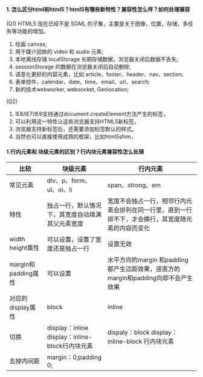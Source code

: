 #### 1.  怎么区分html和html5？html5有哪些新特性？兼容性怎么样？如何处理兼容
(Q1)
HTML5 现在已经不是 SGML 的子集，主要是关于图像，位置，存储，多任务等功能的增加。
1. 绘画 canvas;
2. 用于媒介回放的 video 和 audio 元素;
3. 本地离线存储 localStorage 长期存储数据，浏览器关闭后数据不丢失;
4. sessionStorage 的数据在浏览器关闭后自动删除;
5. 语意化更好的内容元素，比如 article、footer、header、nav、section;
6. 表单控件，calendar、date、time、email、url、search;
7. 新的技术webworker, websocket, Geolocation;

(Q2)
1. IE8/IE7/IE6支持通过document.createElement方法产生的标签，
2. 可以利用这一特性让这些浏览器支持HTML5新标签，
3. 浏览器支持新标签后，还需要添加标签默认的样式。
4. 当然也可以直接使用成熟的框架、比如html5shim，
  <!--[if lt IE 9]>
  <![endif]-->



#### 1.行内元素和 块级元素的区别？行内块元素兼容性怎么处理

| 比较                | 块级元素                                         | 行内元素                                                     |
| ------------------- | ------------------------------------------------ | ------------------------------------------------------------ |
| 常见元素            | div、p、form、ul、ol、li                         | span、strong、em                                             |
| 特性                | 独占一行，默认情况下，其宽度自动填满其父元素宽度 | 宽度不会独占一行，相邻行内元素会排列在同一行里，直到一行排不下，才会换行，其宽度随元素的内容而变化 |
| width height属性    | 可以设置，设置了宽度还是独占一行                 | 设置无效                                                     |
| margin和padding属性 | 可以设置                                         | 水平方向的margin 和padding都产生边距效果，竖直方的margin和padding向却不会产生效果 |
| 对应的display属性   | block                                            | inline                                                       |
| 切换                | display：inline  display：inline-block行内块元素 | dispaly：block display：inline-block 行内块元素              |
| 去掉内间距          | margin：0;padding 0;                             |                                                              |


